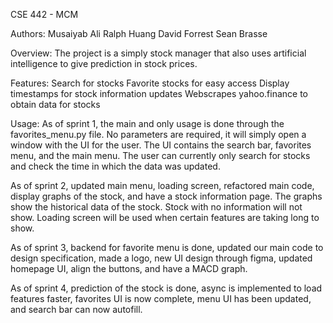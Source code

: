 CSE 442 - MCM

Authors:
Musaiyab Ali
Ralph Huang
David Forrest
Sean Brasse

Overview:
The project is a simply stock manager that also uses artificial intelligence to give prediction in stock prices.

Features:
Search for stocks
Favorite stocks for easy access
Display timestamps for stock information updates
Webscrapes yahoo.finance to obtain data for stocks

Usage:
As of sprint 1, the main and only usage is done through the favorites_menu.py file. No parameters are required,
it will simply open a window with the UI for the user. The UI contains the search bar, favorites menu, and the main menu. The user can currently only search for stocks and check the time in which the data was updated.

As of sprint 2, updated main menu, loading screen, refactored main code, display graphs of the stock, and have a stock information page. The graphs show the historical data of the stock. Stock with no information will not show. Loading screen will be used when certain features are taking long to show.

As of sprint 3, backend for favorite menu is done, updated our main code to design specification, made a logo, new UI design through figma, updated homepage UI, align the buttons, and have a MACD graph.

As of sprint 4, prediction of the stock is done, async is implemented to load features faster, favorites UI is now complete, menu UI has been updated, and search bar can now autofill.
